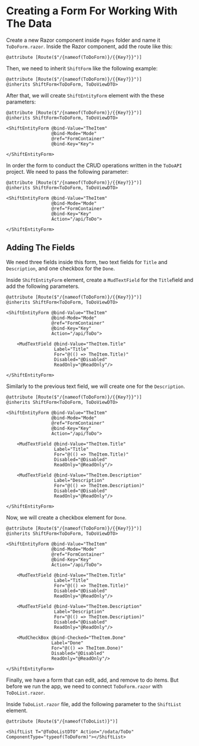 # Creating a Form For Working With The Data

Create a new Razor component inside ``Pages`` folder and name it ``ToDoForm.razor``. Inside the Razor component, add the route like this:

``` razor
@attribute [Route($"/{nameof(ToDoForm)}/{{Key?}}")]
```

Then, we need to inherit ``ShiftForm`` like the following example:

``` razor hl_lines="2"
@attribute [Route($"/{nameof(ToDoForm)}/{{Key?}}")]
@inherits ShiftForm<ToDoForm, ToDoViewDTO>
```

After that, we will create ``ShiftEntityForm`` element with the these parameters:

``` razor hl_lines="4-9"
@attribute [Route($"/{nameof(ToDoForm)}/{{Key?}}")]
@inherits ShiftForm<ToDoForm, ToDoViewDTO>

<ShiftEntityForm @bind-Value="TheItem"
                 @bind-Mode="Mode"
                 @ref="FormContainer"
                 @bind-Key="Key">

</ShiftEntityForm>
```

In order the form to conduct the CRUD operations written in the ``ToDoAPI`` project. We need to pass the following parameter:

``` razor hl_lines="8"
@attribute [Route($"/{nameof(ToDoForm)}/{{Key?}}")]
@inherits ShiftForm<ToDoForm, ToDoViewDTO>

<ShiftEntityForm @bind-Value="TheItem"
                 @bind-Mode="Mode"
                 @ref="FormContainer"
                 @bind-Key="Key"
                 Action="/api/ToDo">

</ShiftEntityForm>
```

## Adding The Fields

We need three fields inside this form, two text fields for ``Title`` and ``Description``, and one checkbox for the ``Done``.

Inside ``ShiftEntityForm`` element, create a ``MudTextField`` for the ``Title``field and add the following parameters.

``` razor hl_lines="10-14"
@attribute [Route($"/{nameof(ToDoForm)}/{{Key?}}")]
@inherits ShiftForm<ToDoForm, ToDoViewDTO>

<ShiftEntityForm @bind-Value="TheItem"
                 @bind-Mode="Mode"
                 @ref="FormContainer"
                 @bind-Key="Key"
                 Action="/api/ToDo">

    <MudTextField @bind-Value="TheItem.Title"
                  Label="Title"
                  For="@(() => TheItem.Title)"
                  Disabled="@Disabled"
                  ReadOnly="@ReadOnly"/>

</ShiftEntityForm>
```

Similarly to the previous text field, we will create one for the ``Description``.

``` razor hl_lines="16-20"
@attribute [Route($"/{nameof(ToDoForm)}/{{Key?}}")]
@inherits ShiftForm<ToDoForm, ToDoViewDTO>

<ShiftEntityForm @bind-Value="TheItem"
                 @bind-Mode="Mode"
                 @ref="FormContainer"
                 @bind-Key="Key"
                 Action="/api/ToDo">

    <MudTextField @bind-Value="TheItem.Title"
                  Label="Title"
                  For="@(() => TheItem.Title)"
                  Disabled="@Disabled"
                  ReadOnly="@ReadOnly"/>
    
    <MudTextField @bind-Value="TheItem.Description"
                  Label="Description"
                  For="@(() => TheItem.Description)"
                  Disabled="@Disabled"
                  ReadOnly="@ReadOnly"/>

</ShiftEntityForm>
```

Now, we will create a checkbox element for ``Done``.

``` razor hl_lines="22-26"
@attribute [Route($"/{nameof(ToDoForm)}/{{Key?}}")]
@inherits ShiftForm<ToDoForm, ToDoViewDTO>

<ShiftEntityForm @bind-Value="TheItem"
                 @bind-Mode="Mode"
                 @ref="FormContainer"
                 @bind-Key="Key"
                 Action="/api/ToDo">

    <MudTextField @bind-Value="TheItem.Title"
                  Label="Title"
                  For="@(() => TheItem.Title)"
                  Disabled="@Disabled"
                  ReadOnly="@ReadOnly"/>
    
    <MudTextField @bind-Value="TheItem.Description"
                  Label="Description"
                  For="@(() => TheItem.Description)"
                  Disabled="@Disabled"
                  ReadOnly="@ReadOnly"/>

    <MudCheckBox @bind-Checked="TheItem.Done"
                 Label="Done"
                 For="@(() => TheItem.Done)"
                 Disabled="@Disabled"
                 ReadOnly="@ReadOnly"/>

</ShiftEntityForm>
```

Finally, we have a form that can edit, add, and remove to do items. But before we run the app, we need to connect ``ToDoForm.razor`` with ``ToDoList.razor``.

Inside ``ToDoList.razor`` file, add the following parameter to the ``ShiftList`` element.

``` razor hl_lines="3"
@attribute [Route($"/{nameof(ToDoList)}")]

<ShiftList T="@ToDoListDTO" Action="/odata/ToDo" ComponentType="typeof(ToDoForm)"></ShiftList>
```